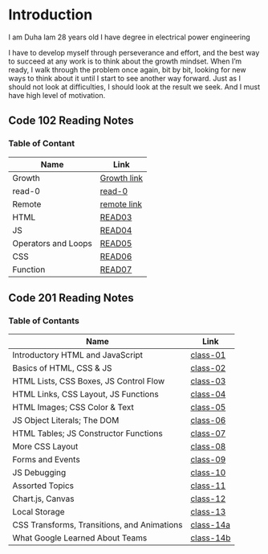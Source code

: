 # Introduction
I am Duha Iam 28 years old I have degree in electrical power engineering

I have to develop myself through perseverance and effort, and the best way to succeed at any work is to  think about the growth mindset. When I’m ready, I walk through the problem once again, bit by bit, looking for new ways to think about it until I start to see another way forward. Just as I should not look at difficulties, I should look at the result we seek. And I must have high level of motivation.


## Code 102 Reading Notes

### Table of Contant 

Name | Link
------------ | -------------
Growth | [Growth link](https://duhaabughazleh.github.io/reading-notes/growth)
read-0 | [read-0](https://duhaabughazleh.github.io/reading-notes/read001)
Remote | [remote link](https://duhaabughazleh.github.io/reading-notes/read02)
HTML | [READ03](https://duhaabughazleh.github.io/reading-notes/read03)
JS | [READ04](https://duhaabughazleh.github.io/reading-notes/read04)
Operators and Loops | [READ05](https://duhaabughazleh.github.io/reading-notes/read05)
CSS | [READ06](https://duhaabughazleh.github.io/reading-notes/read06)
Function | [READ07](https://duhaabughazleh.github.io/reading-notes/read07)



## Code 201 Reading Notes

### Table of Contants


| Name        | Link        |
| ----------- | ----------- |
| Introductory HTML and JavaScript         | [class-01](https://duhaabughazleh.github.io/reading-notes/class-01)        |
| Basics of HTML, CSS & JS                 | [class-02](https://duhaabughazleh.github.io/reading-notes/class-02)        |
|  HTML Lists, CSS Boxes, JS Control Flow  | [class-03](https://duhaabughazleh.github.io/reading-notes/class-03)        |
|  HTML Links, CSS Layout, JS Functions    | [class-04]()        |
| HTML Images; CSS Color & Text            | [class-05]()        |
| JS Object Literals; The DOM              | [class-06]()        |
| HTML Tables; JS Constructor Functions    | [class-07]()        |
| More CSS Layout                          | [class-08]()        |
| Forms and Events                         | [class-09]()        |
|JS Debugging                              | [class-10]()        |
| Assorted Topics                          | [class-11]()        |
|  Chart.js, Canvas                        | [class-12]()        |
|Local Storage                             | [class-13]()        |
|CSS Transforms, Transitions, and Animations | [class-14a]()     |
| What Google Learned About Teams            | [class-14b]()     |
